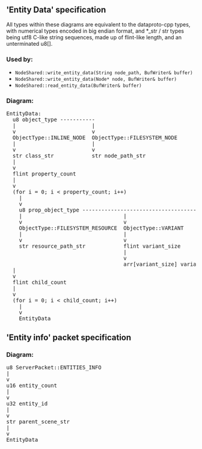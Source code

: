 ## 'Entity Data' specification
All types within these diagrams are equivalent  to the dataproto-cpp types,
with numerical types encoded in big endian format, and *_str / str types
being utf8 C-like string sequences, made up of flint-like length, and an
unterminated u8[].


### Used by:
 - `NodeShared::write_entity_data(String node_path, BufWriter& buffer)`
 - `NodeShared::write_entity_data(Node* node, BufWriter& buffer)`
 - `NodeShared::read_entity_data(BufWriter& buffer)`

### Diagram:
<pre style="overflow-x: auto; white-space: pre;">
EntityData:
  u8 object_type -----------
  |                        |
  v                        v
  ObjectType::INLINE_NODE  ObjectType::FILESYSTEM_NODE
  |                        |
  v                        v
  str class_str            str node_path_str
  |
  v
  flint property_count
  |
  v
  (for i = 0; i < property_count; i++)
    |
    v
    u8 prop_object_type -----------------------------------------------
    |                                |                                |
    v                                v                                |
    ObjectType::FILESYSTEM_RESOURCE  ObjectType::VARIANT              ObjectType::INLINE_NODE
    |                                |                                |
    v                                v                                v
    str resource_path_str            flint variant_size               EntityData
                                     |
                                     v
                                     arr[variant_size] variant_data
  |
  v
  flint child_count
  |
  v
  (for i = 0; i < child_count; i++)
    |
    v
    EntityData
</pre>

## 'Entity info' packet specification
### Diagram:
<pre style="overflow-x: auto; white-space: pre;">
u8 ServerPacket::ENTITIES_INFO
|
v
u16 entity_count
|
v
u32 entity_id
|
v
str parent_scene_str
|
v
EntityData
</pre>

